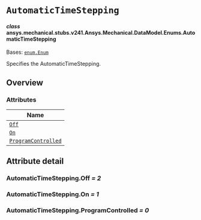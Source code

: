 # `AutomaticTimeStepping`

<a id="ansys.mechanical.stubs.v241.Ansys.Mechanical.DataModel.Enums.AutomaticTimeStepping"></a>

#### *class* ansys.mechanical.stubs.v241.Ansys.Mechanical.DataModel.Enums.AutomaticTimeStepping

Bases: [`enum.Enum`](https://docs.python.org/3/library/enum.html#enum.Enum)

Specifies the AutomaticTimeStepping.

<!-- !! processed by numpydoc !! -->

<a id="overview"></a>

## Overview

### Attributes

| Name |
| ----------------------------------------------------------------- |
| [`Off`](#AutomaticTimeStepping.Off) |
| [`On`](#AutomaticTimeStepping.On) |
| [`ProgramControlled`](#AutomaticTimeStepping.ProgramControlled) |

<a id="attribute-detail"></a>

## Attribute detail

<a id="AutomaticTimeStepping.Off"></a>

### AutomaticTimeStepping.Off *= 2*

<a id="AutomaticTimeStepping.On"></a>

### AutomaticTimeStepping.On *= 1*

<a id="AutomaticTimeStepping.ProgramControlled"></a>

### AutomaticTimeStepping.ProgramControlled *= 0*


